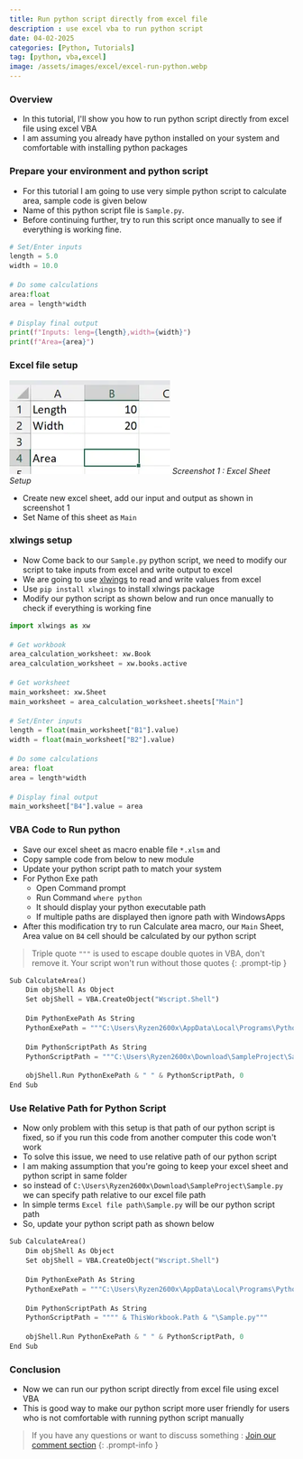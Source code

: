 ```yaml
---
title: Run python script directly from excel file
description : use excel vba to run python script
date: 04-02-2025
categories: [Python, Tutorials]
tag: [python, vba,excel]
image: /assets/images/excel/excel-run-python.webp
---
```


### Overview
- In this tutorial, I'll show you how to run python script directly from excel file using excel VBA
- I am assuming you already have python installed on your system and comfortable with installing python packages

### Prepare your environment and python script
- For this tutorial I am going to use very simple python script to calculate area, sample code is given below
- Name of this python script file is `Sample.py`.
- Before continuing further, try to run this script once manually to see if everything is working fine.

```python
# Set/Enter inputs
length = 5.0
width = 10.0

# Do some calculations
area:float
area = length*width

# Display final output
print(f"Inputs: leng={length},width={width}")
print(f"Area={area}")
```
### Excel file setup
![Output1](/assets/images/excel/excel-run-python-1.webp)
_Screenshot 1 : Excel Sheet Setup_

- Create new excel sheet, add our input and output as shown in screenshot 1
- Set Name of this sheet as `Main`

### xlwings setup
- Now Come back to our `Sample.py` python script, we need to modify our script to take inputs from excel and write output to excel
- We are going to use [xlwings](https://www.xlwings.org/) to read and write values from excel
- Use `pip install xlwings` to install xlwings package
- Modify our python script as shown below and run once manually to check if everything is working fine

```python
import xlwings as xw

# Get workbook
area_calculation_worksheet: xw.Book
area_calculation_worksheet = xw.books.active

# Get worksheet
main_worksheet: xw.Sheet
main_worksheet = area_calculation_worksheet.sheets["Main"]

# Set/Enter inputs
length = float(main_worksheet["B1"].value)
width = float(main_worksheet["B2"].value)

# Do some calculations
area: float
area = length*width

# Display final output
main_worksheet["B4"].value = area
```

### VBA Code to Run python
- Save our excel sheet as macro enable file `*.xlsm` and
- Copy sample code from below to new module
- Update your python script path to match your system
- For Python Exe path
  - Open Command prompt
  - Run Command `where python` 
  - It should display your python executable path 
  - If multiple paths are displayed then ignore path with WindowsApps
- After this modification try to run Calculate area macro, our `Main` Sheet, Area value on `B4` cell should be calculated by our python script
> Triple quote `"""` is used to escape double quotes in VBA, don't remove it. Your script won't run without those quotes
{: .prompt-tip }

```python
Sub CalculateArea()
    Dim objShell As Object
    Set objShell = VBA.CreateObject("Wscript.Shell")
        
    Dim PythonExePath As String
    PythonExePath = """C:\Users\Ryzen2600x\AppData\Local\Programs\Python\Python311\python.exe"""

    Dim PythonScriptPath As String
    PythonScriptPath = """C:\Users\Ryzen2600x\Download\SampleProject\Sample.py"""
     
    objShell.Run PythonExePath & " " & PythonScriptPath, 0
End Sub
```

### Use Relative Path for Python Script
- Now only problem with this setup is that path of our python script is fixed, so if you run this code from another computer this code won't work
- To solve this issue,  we need to use relative path of our python script
- I am making assumption that you're going to keep your excel sheet and python script in same folder
- so instead of `C:\Users\Ryzen2600x\Download\SampleProject\Sample.py` we can specify path relative to our excel file path
- In simple terms `Excel file path\Sample.py` will be our python script path
- So, update your python script path as shown below

```python
Sub CalculateArea()
    Dim objShell As Object
    Set objShell = VBA.CreateObject("Wscript.Shell")
        
    Dim PythonExePath As String
    PythonExePath = """C:\Users\Ryzen2600x\AppData\Local\Programs\Python\Python311\python.exe"""

    Dim PythonScriptPath As String
    PythonScriptPath = """" & ThisWorkbook.Path & "\Sample.py"""
     
    objShell.Run PythonExePath & " " & PythonScriptPath, 0
End Sub
```

### Conclusion
- Now we can run our python script directly from excel file using excel VBA
- This is good way to make our python script more user friendly for users who is not comfortable with running python script manually



> If you have any questions or want to discuss something : [Join our comment section](https://www.reddit.com/r/NodesAutomations/comments/1igllej/run_python_script_directly_from_excel_file_nodes/)
{: .prompt-info }